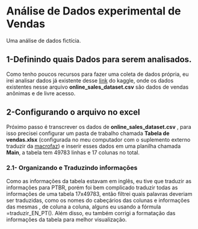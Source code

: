 # Análise de Dados experimental de Vendas
   Uma análise de dados fictícia.

## 1-Definindo quais Dados para serem analisados.
Como tenho poucos recursos para fazer uma coleta de dados própria, eu irei analisar dados já existente desse [link](https://www.kaggle.com/datasets/yusufdelikkaya/online-sales-dataset/data) do kaggle, onde os dados existentes nesse arquivo __online_sales_dataset.csv__ são dados de vendas anônimas e de livre acesso.
## 2-Configurando o arquivo no excel
Próximo passo é transcrever os dados de __online_sales_dataset.csv__ , para isso precisei configurar um pasta de trabalho chamada __Tabela de vendas.xlsx__ (configurada no meu computador com o suplemento externo traduzir da [macrofaz](https://macrofaz.com.br/)) e inserir esses dados em uma planilha chamada __Main__, a tabela tem 49783 linhas e 17 colunas no total.
### 2.1- Organizando e Traduzindo informações
Como as informações da tabela estavam em inglês, eu tive que traduzir as informações para PTBR, porém foi bem complicado traduzir todas as informações de uma tabela 17x49783, então filtrei quais palavras deveriam ser traduzidas, como os nomes do cabeçários das colunas e informações das mesmas , de coluna a coluna, alguns eu usando a fórmula =traduzir_EN_PT(). Além disso, eu também corrigi a formatação das informações da tabela para melhor visualização.
